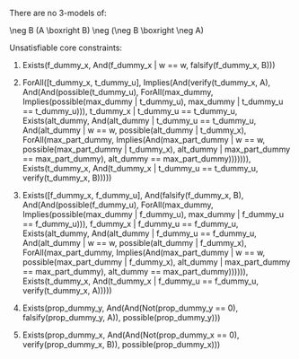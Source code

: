 
There are no 3-models of:

\neg B
(A \boxright B)
\neg (\neg B \boxright \neg A)

Unsatisfiable core constraints:

1. Exists(f_dummy_x,
       And(f_dummy_x | w == w, falsify(f_dummy_x, B)))

2. ForAll([t_dummy_x, t_dummy_u],
       Implies(And(verify(t_dummy_x, A),
                   And(And(possible(t_dummy_u),
                           ForAll(max_dummy,
                                  Implies(possible(max_dummy |
                                        t_dummy_u),
                                        max_dummy |
                                        t_dummy_u ==
                                        t_dummy_u))),
                       t_dummy_x | t_dummy_u == t_dummy_u,
                       Exists(alt_dummy,
                              And(alt_dummy | t_dummy_u ==
                                  t_dummy_u,
                                  And(alt_dummy | w == w,
                                      possible(alt_dummy |
                                        t_dummy_x),
                                      ForAll(max_part_dummy,
                                        Implies(And(max_part_dummy |
                                        w ==
                                        w,
                                        possible(max_part_dummy |
                                        t_dummy_x),
                                        alt_dummy |
                                        max_part_dummy ==
                                        max_part_dummy),
                                        alt_dummy ==
                                        max_part_dummy))))))),
               Exists(t_dummy_x,
                      And(t_dummy_x | t_dummy_u == t_dummy_u,
                          verify(t_dummy_x, B)))))

3. Exists([f_dummy_x, f_dummy_u],
       And(falsify(f_dummy_x, B),
           And(And(possible(f_dummy_u),
                   ForAll(max_dummy,
                          Implies(possible(max_dummy |
                                        f_dummy_u),
                                  max_dummy | f_dummy_u ==
                                  f_dummy_u))),
               f_dummy_x | f_dummy_u == f_dummy_u,
               Exists(alt_dummy,
                      And(alt_dummy | f_dummy_u == f_dummy_u,
                          And(alt_dummy | w == w,
                              possible(alt_dummy | f_dummy_x),
                              ForAll(max_part_dummy,
                                     Implies(And(max_part_dummy |
                                        w ==
                                        w,
                                        possible(max_part_dummy |
                                        f_dummy_x),
                                        alt_dummy |
                                        max_part_dummy ==
                                        max_part_dummy),
                                        alt_dummy ==
                                        max_part_dummy)))))),
           Exists(t_dummy_x,
                  And(t_dummy_x | f_dummy_u == f_dummy_u,
                      verify(t_dummy_x, A)))))

4. Exists(prop_dummy_y,
       And(And(Not(prop_dummy_y == 0),
               falsify(prop_dummy_y, A)),
           possible(prop_dummy_y)))

5. Exists(prop_dummy_x,
       And(And(Not(prop_dummy_x == 0),
               verify(prop_dummy_x, B)),
           possible(prop_dummy_x)))


